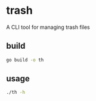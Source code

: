 # trash
A CLI tool for managing trash files 

## build
```bash
go build -o th 
```

## usage
```bash
./th -h
```
